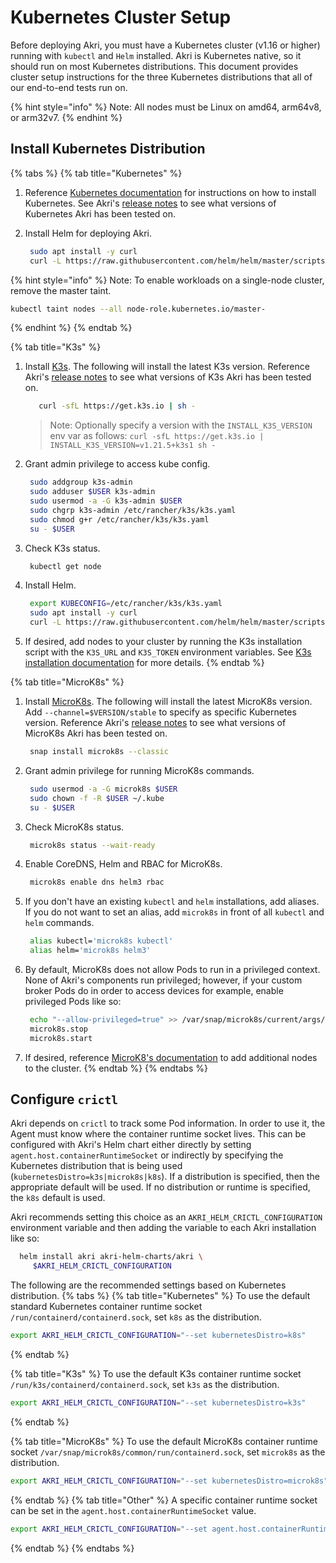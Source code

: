 # Kubernetes Cluster Setup

Before deploying Akri, you must have a Kubernetes cluster (v1.16 or higher) running with `kubectl` and `Helm` installed. Akri is Kubernetes native, so it should run on most Kubernetes distributions. This document provides cluster setup instructions for the three Kubernetes distributions that all of our end-to-end tests run on.

{% hint style="info" %}
Note: All nodes must be Linux on amd64, arm64v8, or arm32v7.
{% endhint %}

## Install Kubernetes Distribution

{% tabs %}
{% tab title="Kubernetes" %}
1. Reference [Kubernetes documentation](https://kubernetes.io/docs/tasks/tools/) for instructions on how to install Kubernetes. See Akri's [release notes](https://github.com/project-akri/akri/releases) to see what versions of Kubernetes Akri has been tested on.

2. Install Helm for deploying Akri.

   ```bash
    sudo apt install -y curl
    curl -L https://raw.githubusercontent.com/helm/helm/master/scripts/get-helm-3 | bash
   ```

{% hint style="info" %}
Note: To enable workloads on a single-node cluster, remove the master taint.

```bash
kubectl taint nodes --all node-role.kubernetes.io/master-
```
{% endhint %}
{% endtab %}

{% tab title="K3s" %}


1. Install [K3s](https://k3s.io/). The following will install the latest K3s version. Reference Akri's [release notes](https://github.com/project-akri/akri/releases) to see what versions of K3s Akri has been tested on.

   ```bash
      curl -sfL https://get.k3s.io | sh -
   ```

   > Note: Optionally specify a version with the `INSTALL_K3S_VERSION` env var as follows: `curl -sfL https://get.k3s.io | INSTALL_K3S_VERSION=v1.21.5+k3s1 sh -`

2. Grant admin privilege to access kube config.

   ```bash
    sudo addgroup k3s-admin
    sudo adduser $USER k3s-admin
    sudo usermod -a -G k3s-admin $USER
    sudo chgrp k3s-admin /etc/rancher/k3s/k3s.yaml
    sudo chmod g+r /etc/rancher/k3s/k3s.yaml
    su - $USER
   ```

3. Check K3s status.

   ```bash
    kubectl get node
   ```

4. Install Helm.

   ```bash
    export KUBECONFIG=/etc/rancher/k3s/k3s.yaml
    sudo apt install -y curl
    curl -L https://raw.githubusercontent.com/helm/helm/master/scripts/get-helm-3 | bash
   ```

5. If desired, add nodes to your cluster by running the K3s installation script with the `K3S_URL` and `K3S_TOKEN` environment variables. See [K3s installation documentation](https://rancher.com/docs/k3s/latest/en/quick-start/#install-script) for more details.
{% endtab %}

{% tab title="MicroK8s" %}


1. Install [MicroK8s](https://microk8s.io/docs). The following will install the latest MicroK8s version. Add `--channel=$VERSION/stable` to specify as specific Kubernetes version. Reference Akri's [release notes](https://github.com/project-akri/akri/releases) to see what versions of MicroK8s Akri has been tested on.

   ```bash
    snap install microk8s --classic
   ```

2. Grant admin privilege for running MicroK8s commands.

   ```bash
    sudo usermod -a -G microk8s $USER
    sudo chown -f -R $USER ~/.kube
    su - $USER
   ```

3. Check MicroK8s status.

   ```bash
    microk8s status --wait-ready
   ```

4. Enable CoreDNS, Helm and RBAC for MicroK8s.

   ```bash
    microk8s enable dns helm3 rbac
   ```

5. If you don't have an existing `kubectl` and `helm` installations, add aliases. If you do not want to set an alias, add `microk8s` in front of all `kubectl` and `helm` commands.

   ```bash
    alias kubectl='microk8s kubectl'
    alias helm='microk8s helm3'
   ```

6. By default, MicroK8s does not allow Pods to run in a privileged context. None of Akri's components run privileged; however, if your custom broker Pods do in order to access devices for example, enable privileged Pods like so:

   ```bash
    echo "--allow-privileged=true" >> /var/snap/microk8s/current/args/kube-apiserver
    microk8s.stop
    microk8s.start
   ```

7. If desired, reference [MicroK8's documentation](https://microk8s.io/docs/clustering) to add additional nodes to the cluster.
{% endtab %}
{% endtabs %}

## Configure `crictl`
Akri depends on `crictl` to track some Pod information. In order to use it, the Agent must know where the container runtime socket lives. This can be configured with Akri's Helm chart either directly by setting `agent.host.containerRuntimeSocket` or indirectly by specifying the Kubernetes distribution that is being used (`kubernetesDistro=k3s|microk8s|k8s`). If a distribution is specified, then the appropriate default will be used. If no distribution or runtime is specified, the `k8s` default is used.

Akri recommends setting this choice as an `AKRI_HELM_CRICTL_CONFIGURATION` environment variable and then adding the variable to each Akri installation like so:
```sh
  helm install akri akri-helm-charts/akri \
     $AKRI_HELM_CRICTL_CONFIGURATION
```
The following are the recommended settings based on Kubernetes distribution.
{% tabs %}
{% tab title="Kubernetes" %}
To use the default standard Kubernetes container runtime socket `/run/containerd/containerd.sock`, set `k8s` as the distribution.
```sh
export AKRI_HELM_CRICTL_CONFIGURATION="--set kubernetesDistro=k8s"
```
{% endtab %}

{% tab title="K3s" %}
To use the default K3s container runtime socket `/run/k3s/containerd/containerd.sock`, set `k3s` as the distribution. 

```bash
export AKRI_HELM_CRICTL_CONFIGURATION="--set kubernetesDistro=k3s"
```
{% endtab %}

{% tab title="MicroK8s" %}
To use the default MicroK8s container runtime socket `/var/snap/microk8s/common/run/containerd.sock`, set `microk8s` as the distribution. 

```bash
export AKRI_HELM_CRICTL_CONFIGURATION="--set kubernetesDistro=microk8s"
```
{% endtab %}
{% tab title="Other" %}
A specific container runtime socket can be set in the `agent.host.containerRuntimeSocket` value. 

```bash
export AKRI_HELM_CRICTL_CONFIGURATION="--set agent.host.containerRuntimeSocket=/container/runtime.sock"
```
{% endtab %}
{% endtabs %}

